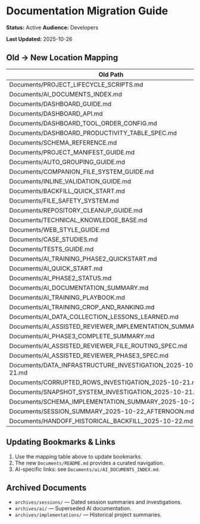 # Documentation Migration Guide
**Status:** Active
**Audience:** Developers


**Last Updated:** 2025-10-26

## Old → New Location Mapping

| Old Path | New Path | Notes |
|----------|----------|-------|
| Documents/PROJECT_LIFECYCLE_SCRIPTS.md | Documents/core/PROJECT_LIFECYCLE_SCRIPTS.md | Moved |
| Documents/AI_DOCUMENTS_INDEX.md | Documents/ai/AI_DOCUMENTS_INDEX.md | Moved |
| Documents/DASHBOARD_GUIDE.md | Documents/dashboard/DASHBOARD_GUIDE.md | Moved |
| Documents/DASHBOARD_API.md | Documents/dashboard/DASHBOARD_API.md | Moved |
| Documents/DASHBOARD_TOOL_ORDER_CONFIG.md | Documents/dashboard/DASHBOARD_TOOL_ORDER_CONFIG.md | Moved |
| Documents/DASHBOARD_PRODUCTIVITY_TABLE_SPEC.md | Documents/dashboard/DASHBOARD_PRODUCTIVITY_TABLE_SPEC.md | Moved |
| Documents/SCHEMA_REFERENCE.md | Documents/data/SCHEMA_REFERENCE.md | Moved |
| Documents/PROJECT_MANIFEST_GUIDE.md | Documents/data/PROJECT_MANIFEST_GUIDE.md | Moved |
| Documents/AUTO_GROUPING_GUIDE.md | Documents/guides/AUTO_GROUPING_GUIDE.md | Moved |
| Documents/COMPANION_FILE_SYSTEM_GUIDE.md | Documents/guides/COMPANION_FILE_SYSTEM_GUIDE.md | Moved |
| Documents/INLINE_VALIDATION_GUIDE.md | Documents/guides/INLINE_VALIDATION_GUIDE.md | Moved |
| Documents/BACKFILL_QUICK_START.md | Documents/guides/BACKFILL_QUICK_START.md | Moved |
| Documents/FILE_SAFETY_SYSTEM.md | Documents/safety/FILE_SAFETY_SYSTEM.md | Moved |
| Documents/REPOSITORY_CLEANUP_GUIDE.md | Documents/safety/REPOSITORY_CLEANUP_GUIDE.md | Moved |
| Documents/TECHNICAL_KNOWLEDGE_BASE.md | Documents/reference/TECHNICAL_KNOWLEDGE_BASE.md | Moved |
| Documents/WEB_STYLE_GUIDE.md | Documents/reference/WEB_STYLE_GUIDE.md | Moved |
| Documents/CASE_STUDIES.md | Documents/reference/CASE_STUDIES.md | Moved |
| Documents/TESTS_GUIDE.md | Documents/testing/TESTS_GUIDE.md | Moved |
| Documents/AI_TRAINING_PHASE2_QUICKSTART.md | Documents/ai/AI_TRAINING_GUIDE.md | Consolidated |
| Documents/AI_QUICK_START.md | Documents/ai/AI_TRAINING_GUIDE.md | Consolidated |
| Documents/AI_PHASE2_STATUS.md | Documents/ai/AI_TRAINING_REFERENCE.md | Consolidated |
| Documents/AI_DOCUMENTATION_SUMMARY.md | Documents/ai/AI_TRAINING_GUIDE.md | Consolidated |
| Documents/AI_TRAINING_PLAYBOOK.md | Documents/ai/AI_TRAINING_REFERENCE.md | Consolidated |
| Documents/AI_TRAINING_CROP_AND_RANKING.md | Documents/ai/AI_TRAINING_REFERENCE.md | Consolidated |
| Documents/AI_DATA_COLLECTION_LESSONS_LEARNED.md | Documents/ai/AI_TRAINING_GUIDE.md | Consolidated |
| Documents/AI_ASSISTED_REVIEWER_IMPLEMENTATION_SUMMARY.md | Documents/ai/AI_ASSISTED_REVIEWER.md | Consolidated |
| Documents/AI_PHASE3_COMPLETE_SUMMARY.md | Documents/ai/AI_ASSISTED_REVIEWER.md | Consolidated |
| Documents/AI_ASSISTED_REVIEWER_FILE_ROUTING_SPEC.md | Documents/ai/AI_ASSISTED_REVIEWER.md | Consolidated |
| Documents/AI_ASSISTED_REVIEWER_PHASE3_SPEC.md | Documents/ai/AI_ASSISTED_REVIEWER.md | Consolidated |
| Documents/DATA_INFRASTRUCTURE_INVESTIGATION_2025-10-21.md | Documents/archives/sessions/2025-10-21/ | Archived |
| Documents/CORRUPTED_ROWS_INVESTIGATION_2025-10-21.md | Documents/archives/sessions/2025-10-21/ | Archived |
| Documents/SNAPSHOT_SYSTEM_INVESTIGATION_2025-10-21.md | Documents/archives/sessions/2025-10-21/ | Archived |
| Documents/SCHEMA_IMPLEMENTATION_SUMMARY_2025-10-21.md | Documents/archives/sessions/2025-10-21/ | Archived |
| Documents/SESSION_SUMMARY_2025-10-22_AFTERNOON.md | Documents/archives/sessions/2025-10-22/ | Archived |
| Documents/HANDOFF_HISTORICAL_BACKFILL_2025-10-22.md | Documents/archives/sessions/2025-10-22/ | Archived |

## Updating Bookmarks & Links
1. Use the mapping table above to update bookmarks.
2. The new `Documents/README.md` provides a curated navigation.
3. AI-specific links: see `Documents/ai/AI_DOCUMENTS_INDEX.md`.

## Archived Documents
- `archives/sessions/` — Dated session summaries and investigations.
- `archives/ai/` — Superseded AI documentation.
- `archives/implementations/` — Historical project summaries.
